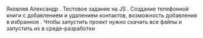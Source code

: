  Яковлев Александр
 . Тестовое задание на JS
 . Создание телефонной книги с добавлением и удалением контактов, возможность добавления в избранное
 . Чтобы запустить проект нужно скачать все файлы и запустить их в среде-разработки
